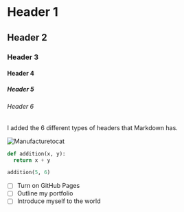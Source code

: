 # Header 1
## Header 2
### Header 3
#### Header 4
##### Header 5
###### Header 6

I added the 6 different types of headers that Markdown has.

![Manufacturetocat](https://octodex.github.com/images/manufacturetocat.png)


```python
def addition(x, y):
  return x + y

addition(5, 6)
```


- [ ] Turn on GitHub Pages
- [ ] Outline my portfolio
- [ ] Introduce myself to the world
